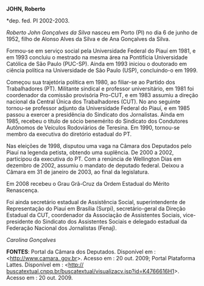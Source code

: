 **JOHN, Roberto**

\*dep. fed. PI 2002-2003.

*Roberto John Gonçalves da Silva* nasceu em Porto (PI) no dia 6 de junho
de 1952, filho de Alonso Alves da Silva e de Ana Gonçalves da Silva.

Formou-se em serviço social pela Universidade Federal do Piauí em 1981,
e em 1993 concluiu o mestrado na mesma área na Pontifícia Universidade
Católica de São Paulo (PUC-SP). Ainda em 1993 iniciou o doutorado em
ciência política na Universidade de São Paulo (USP), concluindo-o em
1999.

Começou sua trajetória política em 1980, ao filiar-se ao Partido dos
Trabalhadores (PT). Militante sindical e professor universitário, em
1981 foi coordenador da comissão provisória Pro-CUT, e em 1983 assumiu a
direção nacional da Central Única dos Trabalhadores (CUT). No ano
seguinte tornou-se professor adjunto da Universidade Federal do Piauí, e
em 1985 passou a exercer a presidência do Sindicato dos Jornalistas.
Ainda em 1985, recebeu o título de sócio benemérito do Sindicato dos
Condutores Autônomos de Veículos Rodoviários de Teresina. Em 1990,
tornou-se membro da executiva do diretório estadual do PT.

Nas eleições de 1998, disputou uma vaga na Câmara dos Deputados pelo
Piauí na legenda petista, obtendo uma suplência. De 2000 a 2002,
participou da executiva do PT. Com a renúncia de Wellington Dias em
dezembro de 2002, assumiu o mandato de deputado federal. Deixou a Câmara
em 31 de janeiro de 2003, ao final da legislatura.

Em 2008 recebeu o Grau Grã-Cruz da Ordem Estadual do Mérito Renascença.

Foi ainda secretário estadual de Assistência Social, superintendente de
Representação do Piauí em Brasília (Surpi), secretário-geral da Direção
Estadual da CUT, coordenador da Associação de Assistentes Sociais,
vice-presidente do Sindicato dos Assistentes Sociais e delegado estadual
da Federação Nacional dos Jornalistas (Fenaj).

*Carolina Gonçalves*

**FONTES**: Portal da Câmara dos Deputados. Disponível em :
\<[http://www.camara. gov.br](http://www.camara.%20gov.br/)\>. Acesso em
: 20 out. 2009; Portal Plataforma  Lattes. Disponível em : \<[http://
buscatextual.cnpq.br/buscatextual/visualizacv.jsp?id=K4766616H1](http://%20buscatextual.cnpq.br/buscatextual/visualizacv.jsp?id=K4766616H1)\>.
Acesso em : 20 out. 2009.

 
